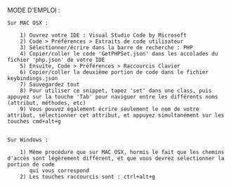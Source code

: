 MODE D'EMPLOI :

    Sur MAC OSX :

        1) Ouvrez votre IDE : Visual Studio Code by Microsoft
        2) Code > Préférences > Extraits de code utilisateur
        3) Sélectionner/écrire dans la barre de recherche : PHP
        4) Copier/coller le code 'GetPHPSet.json' dans les accolades du fichier 'php.json' de votre IDE
        5) Ensuite, Code > Préférences > Raccourcis Clavier
        6) Copier/coller la deuxième portion de code dans le fichier keybindings.json
        7) Sauvegardez tout
        8) Pour utiliser ce snippet, tapez 'set' dans une class, puis appuyez sur la touche 'Tab' pour naviguer entre les différents noms (attribut, méthodes, etc)
        9) Vous pouvez également écrire seulement le nom de votre attribut, sélectionner cet attribut, et appuyez simultanément sur les touches cmd+alt+g
       

    Sur Windows :

        1) Même procédure que sur MAC OSX, hormis le fait que les chemins d'accès sont légèrement différent, et que vous devrez sélectionner la portion de code 
           qui vous correspond
        2) Les touches raccourcis sont : ctrl+alt+g
